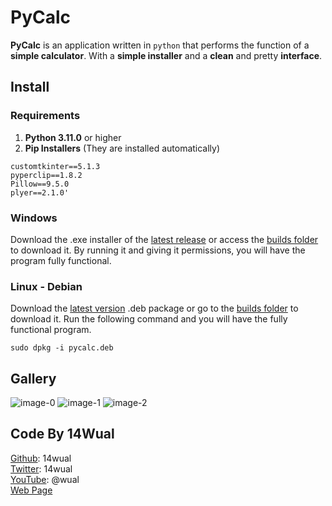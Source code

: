 # PyCalc

**PyCalc** is an application written in `python` that performs the function of a **simple calculator**. With a **simple installer** and a **clean** and pretty **interface**.

## Install

### Requirements

1. **Python 3.11.0** or higher
2. **Pip Installers** (They are installed automatically)

```
customtkinter==5.1.3
pyperclip==1.8.2
Pillow==9.5.0
plyer==2.1.0'
```

### Windows

Download the .exe installer of the [latest release](https://github.com/14wual/pycalc/releases) or access the [builds folder](https://github.com/14wual/pycalc/tree/master/builds) to download it. By running it and giving it permissions, you will have the program fully functional.


### Linux - Debian

Download the [latest version](https://github.com/14wual/pycalc/releases) .deb package or go to the [builds folder](https://github.com/14wual/pycalc/tree/master/builds) to download it. Run the following command and you will have the fully functional program.

```
sudo dpkg -i pycalc.deb
```

## Gallery

![image-0](https://github.com/14wual/pycalc/assets/105047274/cea0cfc8-2b27-489d-9c5e-21c682c6a128)
![image-1](https://github.com/14wual/pycalc/assets/105047274/59712532-2fc6-4219-ab21-b33abe8e7fa2)
![image-2](https://github.com/14wual/pycalc/assets/105047274/4584f844-bd59-4dc0-90af-6273aa50055a)


## Code By 14Wual

[Github](https://github.com/14wual): 14wual <br>
[Twitter](https://twitter.com/14wual): 14wual <br>
[YouTube](https://youtube.com/@wual): @wual <br>
[Web Page](https://14wual.github.com) <br>
